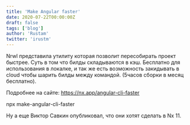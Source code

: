 ```yaml
---
title: 'Make Angular faster'
date: 2020-07-22T00:00:00Z
draft: false
tags: ['blog']
author: 'Rustam'
twitter: 'irustm'
---
```


Nrwl представила утилиту которая позволит пересобирать проект быстрее. Суть в том что билды складываются в кэш. Бесплатно для использования в локалке, и так же есть возможность закидывать в cloud чтобы шарить билды между командой. (5часов сборки в месяц бесплатно).

<!--more-->

Подробнее на сайте: https://nx.app/angular-cli-faster

npx make-angular-cli-faster

Ну а еще Виктор Савкин опубликовал, что они хотят сделать в Nx 11.